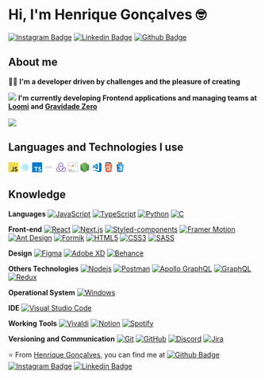 # Hi, I'm Henrique Gonçalves 🤓

[![Instagram Badge](https://img.shields.io/badge/-Instagram-C13584?style=flat-square&labelColor=C13584&logo=instagram&logoColor=white)](https://www.instagram.com/henriiqueg_/)
[![Linkedin Badge](https://img.shields.io/badge/-LinkedIn-blue?style=flat-square&logo=Linkedin&logoColor=white)](https://www.linkedin.com/in/henriiqueg/)
[![Github Badge](https://img.shields.io/badge/-Github-000?style=flat-square&logo=Github&logoColor=white)](https://github.com/henriiqueg)

## About me

👨‍💻 <strong>I'm a developer driven by challenges and the pleasure of creating</strong>

<img height="22" src="https://avatars.githubusercontent.com/u/68288528?s=200&v=4">  **I'm currently developing Frontend applications and managing teams at [Loomi](https://github.com/loomi) and [Gravidade Zero](https://gravidadezero.space)** 

<img align='center' src="https://github-readme-stats.vercel.app/api?username=henriiqueg&show_icons=true">

## Languages and Technologies I use

<code><img height="20" src="https://raw.githubusercontent.com/github/explore/80688e429a7d4ef2fca1e82350fe8e3517d3494d/topics/javascript/javascript.png"></code>
<code><img height="20" src="https://raw.githubusercontent.com/github/explore/80688e429a7d4ef2fca1e82350fe8e3517d3494d/topics/react/react.png"></code>
<code><img height="20" src="https://raw.githubusercontent.com/github/explore/80688e429a7d4ef2fca1e82350fe8e3517d3494d/topics/typescript/typescript.png"></code>
<code><img height="20" src="https://raw.githubusercontent.com/github/explore/28b02bbc9ad9f7a503c43775aebeb515dc2da5fc/topics/nextjs/nextjs.png"></code>
<code><img height="20" src="https://raw.githubusercontent.com/github/explore/80688e429a7d4ef2fca1e82350fe8e3517d3494d/topics/redux/redux.png"></code>
<code><img height="20" src="https://raw.githubusercontent.com/github/explore/80688e429a7d4ef2fca1e82350fe8e3517d3494d/topics/styled-components/styled-components.png"></code>
<code><img height="20" src="https://raw.githubusercontent.com/github/explore/80688e429a7d4ef2fca1e82350fe8e3517d3494d/topics/nodejs/nodejs.png"></code>
<code><img height="20" src="https://raw.githubusercontent.com/github/explore/80688e429a7d4ef2fca1e82350fe8e3517d3494d/topics/visual-studio-code/visual-studio-code.png"></code>
<code><img height="20" src="https://raw.githubusercontent.com/github/explore/80688e429a7d4ef2fca1e82350fe8e3517d3494d/topics/html/html.png"></code>
<code><img height="20" src="https://raw.githubusercontent.com/github/explore/80688e429a7d4ef2fca1e82350fe8e3517d3494d/topics/css/css.png"></code>

## Knowledge

**Languages**
[![JavaScript](https://img.shields.io/badge/-JavaScript-black?style=flat-square&logo=javascript)](https://github.com/henriiqueg/)
[![TypeScript](https://img.shields.io/badge/-TypeScript-007ACC?style=flat-square&logo=typescript&logoColor=white)](https://github.com/henriiqueg/)
[![Python](https://img.shields.io/badge/-Python-3776AB?style=flat-square&logo=Python&logoColor=yellow)](https://github.com/henriiqueg/)
[![C](https://img.shields.io/badge/-A8B9CC?style=flat-square&logo=c&logoColor=white)](https://github.com/henriiqueg/)

**Front-end**
[![React](https://img.shields.io/badge/-React-black?style=flat-square&logo=react)](https://github.com/henriiqueg/)
[![Next.js](https://img.shields.io/badge/-Next.js-black?style=flat-square&logo=next.js)](https://github.com/henriiqueg/)
[![Styled-components](https://img.shields.io/badge/-Styled%20Components-pink?style=flat-square&logo=styled-components)](https://github.com/henriiqueg/)
[![Framer Motion](https://img.shields.io/badge/-Framer-blue?style=flat-square&logo=framer)](https://github.com/henriiqueg/)
[![Ant Design](https://img.shields.io/badge/-Ant%20Design-white?style=flat-square&logo=ant%20design&logoColor=blue)](https://github.com/henriiqueg/)
[![Formik](https://img.shields.io/badge/-Formik-blue?style=flat-square&logo=formik)](https://github.com/henriiqueg/)
[![HTML5](https://img.shields.io/badge/-HTML5-E34F26?style=flat-square&logo=html5&logoColor=white)](https://github.com/henriiqueg/)
[![CSS3](https://img.shields.io/badge/-CSS3-1572B6?style=flat-square&logo=css3)](https://github.com/henriiqueg/)
[![SASS](https://img.shields.io/badge/-SASS-ed9ac2?style=flat-square&logo=sass)](https://github.com/henriiqueg/)

**Design**
[![Figma](https://img.shields.io/badge/-Figma-ffbaba?style=flat-square&logo=figma)](https://github.com/henriiqueg/)
[![Adobe XD](https://img.shields.io/badge/-Adobe%20XD-pink?style=flat-square&logo=adobe%20xd)](https://github.com/henriiqueg/)
[![Behance](https://img.shields.io/badge/-Behance-blue?style=flat-square&logo=behance)](https://github.com/henriiqueg/)

**Others Technologies**
[![Nodejs](https://img.shields.io/badge/-Nodejs-black?style=flat-square&logo=Node.js)](https://github.com/henriiqueg/)
[![Postman](https://img.shields.io/badge/-Postman-orange?style=flat-square&logo=postman&logoColor=white)](https://github.com/henriiqueg/)
[![Apollo GraphQL](https://img.shields.io/badge/-Apollo%20GraphQL-311C87?style=flat-square&logo=apollo-graphql)](https://github.com/henriiqueg/)
[![GraphQL](https://img.shields.io/badge/-GraphQL-E10098?style=flat-square&logo=graphql)](https://github.com/henriiqueg/)
[![Redux](https://img.shields.io/badge/-Redux-764ABC?style=flat-square&logo=redux)](https://github.com/henriiqueg/)

**Operational System**
[![Windows](https://img.shields.io/badge/-Windows-0078D6?style=flat-square&logo=Windows)](https://github.com/henriiqueg/)

**IDE**
[![Visual Studio Code](https://img.shields.io/badge/-Visual%20Studio%20Code-007ACC?style=flat-square&logo=VisualStudioCode)](https://github.com/henriiqueg/)

**Working Tools**
[![Vivaldi](https://img.shields.io/badge/-Vivaldi-black?style=flat-square&logo=vivaldi)](https://github.com/henriiqueg/)
[![Notion](https://img.shields.io/badge/-Notion-white?style=flat-square&logo=notion&logoColor=black)](https://github.com/henriiqueg/)
[![Spotify](https://img.shields.io/badge/-Spotify-black?style=flat-square&logo=spotify)](https://github.com/henriiqueg/)

**Versioning and Communication**
[![Git](https://img.shields.io/badge/-Git-black?style=flat-square&logo=git)](https://github.com/henriiqueg/)
[![GitHub](https://img.shields.io/badge/-GitHub-181717?style=flat-square&logo=github)](https://github.com/henriiqueg/)
[![Discord](https://img.shields.io/badge/-Discord-000000?style=flat-square&logo=Discord)](https://github.com/henriiqueg/)
[![Jira](https://img.shields.io/badge/-Jira-0052CC?style=flat-square&logo=Jira)](https://github.com/henriiqueg/)

⭐️ From [Henrique Gonçalves](https://github.com/henriiqueg), you can find me at [![Github Badge](https://img.shields.io/badge/-Github-000?style=flat-square&logo=Github&logoColor=white)](https://github.com/henriiqueg) [![Instagram Badge](https://img.shields.io/badge/-Instagram-C13584?style=flat-square&labelColor=C13584&logo=instagram&logoColor=white)](https://www.instagram.com/henriiqueg_/) [![Linkedin Badge](https://img.shields.io/badge/-LinkedIn-blue?style=flat-square&logo=Linkedin&logoColor=white)](https://www.linkedin.com/in/henriiqueg/)
